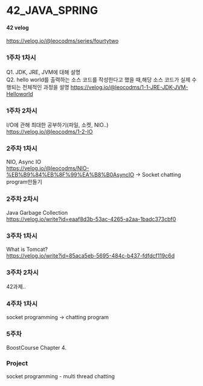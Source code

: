 # 42_JAVA_SPRING

#### 42 velog
https://velog.io/@leocodms/series/fourtytwo

### 1주차 1차시
Q1. JDK, JRE, JVM에 대해 설명</br>
Q2. hello world를 출력하는 소스 코드를 작성한다고 했을 때,해당 소스 코드가 실제 수행되는 전체적인 과정을 설명
https://velog.io/@leocodms/1-1-JRE-JDK-JVM-Helloworld

### 1주차 2차시
I/O에 관해 최대한 공부하기(파일, 소켓, NIO..)</br>
https://velog.io/@leocodms/1-2-IO

### 2주차 1차시
NIO, Async IO</br>
https://velog.io/@leocodms/NIO-%EB%B9%84%EB%8F%99%EA%B8%B0AsyncIO
-> Socket chatting program만들기

### 2주차 2차시
Java Garbage Collection</br>
https://velog.io/write?id=eaaf8d3b-53ac-4265-a2aa-1badc373cbf0

### 3주차 1차시
What is Tomcat?</br>
https://velog.io/write?id=85aca5eb-5695-484c-b437-fdfdcf119c6d

### 3주차 2차시
42과제..

### 4주차 1차시
socket programming -> chatting program

### 5주차
BoostCourse Chapter 4.

### Project
socket programming - multi thread chatting
